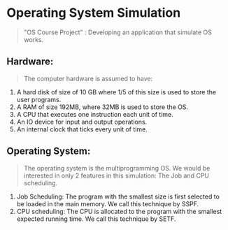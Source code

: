 # Operating System Simulation
> "OS Course Project" : Developing an application that simulate OS works.

## Hardware:
> The computer hardware is assumed to have:
1. A hard disk of size of 10 GB where 1/5 of this size is used to store the user programs.
2. A RAM of size 192MB, where 32MB is used to store the OS.
3. A CPU that executes one instruction each unit of time.
4. An IO device for input and output operations.
5. An internal clock that ticks every unit of time.

## Operating System:
> The operating system is the multiprogramming OS. We would be interested in only 2 features in this simulation: The Job and CPU scheduling.
1. Job Scheduling: The program with the smallest size is first selected to be loaded in the main memory. We call this technique by SSPF.
2. CPU scheduling: The CPU is allocated to the program with the smallest expected running time. We call this technique by SETF.
